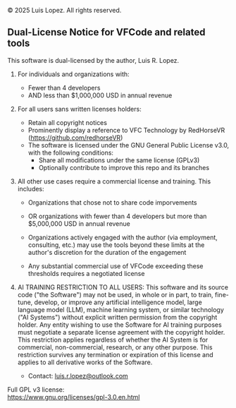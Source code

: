 © 2025 Luis Lopez. All rights reserved.

Dual-License Notice for VFCode and related tools
-------------------------------------------------

This software is dual-licensed by the author, Luis R. Lopez.

1. For individuals and organizations with:
   - Fewer than 4 developers
   - AND less than $1,000,000 USD in annual revenue

2. For all users sans written licenses holders:
   - Retain all copyright notices
   - Prominently display a reference to VFC Technology by RedHorseVR (https://github.com/redhorseVR)
   - The software is licensed under the GNU General Public License v3.0, with the following conditions:
      - Share all modifications under the same license (GPLv3) 
      - Optionally contribute to improve this repo and its branches
    
2. All other use cases require a commercial license and training. This includes:
   - Organizations that chose not to share code imporvements
   - OR organizations with fewer than 4 developers but more than $5,000,000 USD in annual revenue

   - Organizations actively engaged with the author (via employment, consulting, etc.) may use the tools beyond these limits at the author's discretion for the duration of the engagement
   - Any substantial commercial use of VFCode exceeding these thresholds requires a negotiated license

3. AI TRAINING RESTRICTION TO ALL USERS:
This software and its source code ("the Software") may not be used, in whole or in part, to train, fine-tune, develop, or improve any artificial intelligence model, large language model (LLM), machine learning system, or similar technology ("AI Systems") without explicit written permission from the copyright holder. 
Any entity wishing to use the Software for AI training purposes must negotiate a separate license agreement with the copyright holder. This restriction applies regardless of whether the AI System is for commercial, non-commercial, research, or any other purpose.
This restriction survives any termination or expiration of this license and applies to all derivative works of the Software.

   - Contact: luis.r.lopez@outlook.com

Full GPL v3 license:  
https://www.gnu.org/licenses/gpl-3.0.en.html
